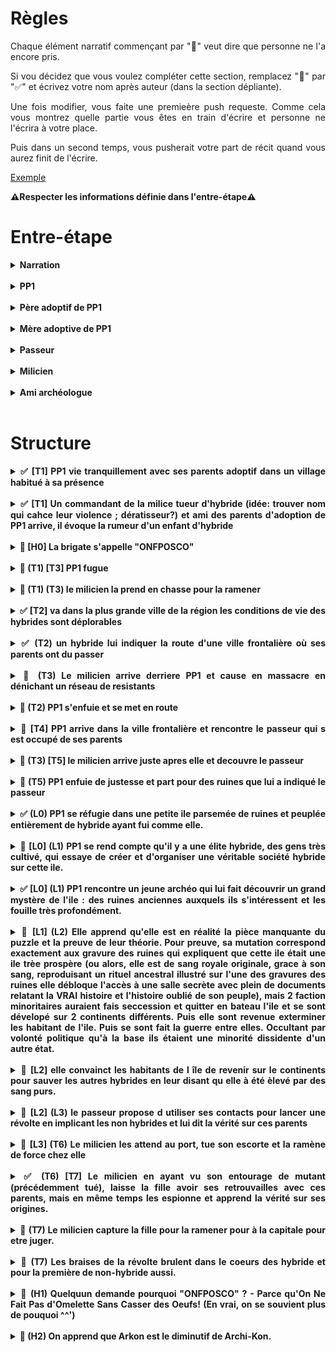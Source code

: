 <style>
    html {
        text-align: justify;
        text-justify: inter-word;
        scroll-behavior: smooth;
    }
    summary {
        font-weight: bold;
        text-align: justify;
        text-justify: inter-word;
        margin-left: -2em;
    }
    details {
        margin-left: 2em;
    }
</style>

# Règles

Chaque élément narratif commençant par "🚧" veut dire que personne ne l'a encore pris.

Si vou décidez que vous voulez compléter cette section, remplacez "🚧" par "✅" et écrivez votre nom après auteur (dans la section dépliante).

Une fois modifier, vous faite une premieère push requeste. Comme cela vous montrez quelle partie vous êtes en train d'écrire et personne ne l'écrira à votre place.

Puis dans un second temps, vous pusherait votre part de récit quand vous aurez finit de l'écrire.

[Exemple](#exemple)

**⚠️Respecter les informations définie dans l'entre-étape⚠️**

# Entre-étape

<details>
<summary>Narration</summary>

écriture au passé,  
externe onmiscient,  
interdit de brissage de 4e mur,  
époque Ier guerre modiale,  

</details></br>

<details>
<summary>PP1</summary>

Sexe féminin   
nom Reya

</details></br>

<details>
<summary>Père adoptif de PP1</summary>

nom André

</details></br>

<details>
<summary>Mère adoptive de PP1</summary>

nom Yvonne

</details></br>

<details>
<summary>Passeur</summary>

nom Félix

</details></br>

<details>
<summary>Milicien</summary>

nom Arkon

</details></br>


<details>
<summary>Ami archéologue</summary>

nom Halcanor

</details></br>


# Structure

<details>
<summary>✅ [T1] PP1 vie tranquillement avec ses parents adoptif dans un village habitué à sa présence</summary>

**Auteur:** Harrisson

Le soleil venait à peine de dresser ses premiers rayons dans le ciel lorsque Reya sortit de son lit ce matin-là. Comme à l’accoutumée, elle s’était aussitôt mise à sa routine matinale. Balai à la main et tout en sifflotant gaiement, il fallait que la taverne brille. Une fois satisfaite de sa besogne, elle s’élançait dans la grande rue bordant sa maison afin d’aller quêter tout ce qu’il lui fallait pour apprêter le petit-déjeuner.

Du fermier au boulanger en passant par les lève-tôt du village, tous étaient habitués à la ronde matinale de la petite Reya. Les habitants du petit village avaient tous vu cette charmante jeune fille faire ses premiers pas et gazouiller ses premières syllabes même si son arrivée au village fut des plus tergiversées.
    
En effet la jeune Reya étaient d’une espèce différente de la leur : une race que le commun des humains aimait appeler « hybride ». Méprisés par la grande majorité des humains ordinaires, les hybrides vivaient pour la plupart reclus entre eux. C’était donc avec une certaine appréhension que les villageois avaient accueilli la nouvelle de l’adoption par leurs amis les taverniers d’un bébé hybride. André et Yvonne avaient conscience de la difficulté que cela allait représenter dans un petit village où tout le monde se connaissait mais leurs cœurs ne pouvaient se fermer à ce beau nourrisson.
    
Même si au début, la taverne vit sa clientèle se rarifier, le temps et les doux yeux de Reya, qui grandissait parmi eux, eurent vite fait de jeter aux oubliettes leurs craintes. Elle n’était désormais que leur petite Reya et ils l’aimaient. Ses courses achevées, Reya revint sur ses pas et regagna la taverne, c’était parti pour une nouvelle journée qu’elle espérait bonne. 
    
</br><p align="center">**…**</p></br>

**Commentaires:**
- Plus de details sur l'histoire de l'intégration de la fille dans le village
- "Gazouiller" -> filler la metéphore ?

</details></br>

<details>
<summary>✅ [T1] Un commandant de la milice tueur d'hybride (idée: trouver nom qui cahce leur violence ; dératisseur?) et ami des parents d'adoption de PP1 arrive, il évoque la rumeur d'un enfant d'hybride</summary>
    
**Auteur:** Tanguy
    
Les portes de la taverne s’ouvrirent lentement presque timidement. Une ombre entra grandissant jusqu’à couvrir le dernier brin de lumière. Un uniforme blanc réduisit la salle au silence. C’était l’uniforme de la milice. Les visages s’assombrirent, les yeux se rivèrent sur le milicien tandis qu’il avançait tranquillement vers le comptoir. Il s’assit sur un tabouret puis attendit patiemment les deux mains sur bar. Pendant quelques minutes la taverne était figée, seuls quelques murmures se faisaient entendre. Le tavernier surgit enfin de la cuisine balayant son regard interloqué sur la salle. Puis il vit l’homme au comptoir et s’exclama : 
-	Arkon ? c’est bien toi ?
Arkon hocha la tête et souria
-	Sers-nous donc un verre mon ami, dit-il las, j’en ai bien besoin…
-	Ne fais pas cette tête ça ne te ressemble pas de déprimer, plaisanta le tavernier tout en servant son ami, raconte-moi tout Arkon
-	Une vieille affaire refait surface, te rappelles-tu des deux hybrides que j’ai abattus il y a… 14 ans peu ou prou. Et bien une rumeur circule comme quoi ils auraient eu un enfant.
Le tavernier se raidit l’espace d’une seconde puis se mit à nettoyer un verre pour masquer sa nervosité. Le milicien repris calmement :
-	Mais c’est impossible, les hybrides sont infertiles. Mes supérieurs me demandent de chasser une chimère alors que je dois déjà gérer des vagues de dissidences de plus en plus violentes !
-	Ne te prends pas la tête pour ces bêtises, un enfant d’hybrides et puis quoi encore !
Le tavernier feignait l’hilarité tandis que Reya les regardait intensément. Sa peur du milicien avait laissé place à un intérêt irrésistible pour leur conversation.

**Comentaires:**
- Mettre une ambiance plus dark et dense
- répétiton unifomre
- Bromance trop forte ; ils ont fait l'armée ensemble

</details></br>

<details>
<summary>🚧 [H0] La brigate s'appelle "ONFPOSCO"</summary>

**Auteur:** ...

...

</details></br>

<details>
<summary>🚧 (T1) [T3] PP1 fugue</summary>

**Auteur:** ...

...

</details></br>

<details>
<summary>🚧 (T1) (T3) le milicien la prend en chasse pour la ramener</summary>

**Auteur:** ...

...

</details></br>

<details>
<summary>✅ [T2] va dans la plus grande ville de la région les conditions de vie des hybrides sont déplorables</summary>

**Auteur:** Tanguy

...

</details></br>

<details>
<summary>✅ (T2) un hybride lui indiquer la route d'une ville frontalière où ses parents ont du passer</summary>

**Auteur:** Louis

À la recherche du passé de ses parents, Reya décida de commencer son enquête par l'endroit le plus logique. Elle se rendit à la grande cathédrale, un batiment d'une immense majesté, bati sur des années d'asservissement de travailleurs hybrides qui y oeuvrèrent à en mourir d'épuisement. En rabattant son capuchon sur son visage, comme pour se cacher d'un dieu secret.

Un moine, gardien de la sainteté des lieux, se reposant mollement sur sa lance de bois, lui jeta un sourire d'acier:
 - L'amour de Dieu doit nous diriger!
 - J'aimerai Dieu, l'écouterai et lui obéirai. | Ces mots, appris par coeur, sortirent d'eux-mêmes, car ses parents l'avaient élevée dans la tradition religieuse du continent.
 - Que son amour soit sur vous et qu'il vous guide !

Elle ne rentra pas dans l'église, mais se contenta de marcher dans le cimetière et s'arreta devant la fausse commune, surmontée d'une immense pancarte en bois, où étaient notés à la hate les noms des enterrés. Certains étaient en partie effacés, mais aucun de ceux encore lisibles ne correspondait au nom de ses parents. Cela n'était pas suffisant pour la convaincre, elle s'aventura dans le fond du cimetière, là où pue la mort: la cabane du fossoyeur.

Il était mutant, comme elle ; rien de mieux qu'un monstre pour enterrer ses semblables ! Sa mutation était particulièrement abjecte: il n'avait pas de machoire inférieure, ni de lèvres, ni de bouche. De la peau dans laquelle un trou avait été déchiré, partait de dessous son nez pour arriver jusqu'à la base de son cou.

Elle lui décrivit ses parents et lui demanda s'il les avaient 'vus'. Sans dire mot, il hocha lentement la tête. Il sortit une planchette de bois et écrivit dessus à la craie. 

 - [Efface]*<<La mort te suivra partout, si tu persistes.>>*
 - Je DOIS savoir !
 - [Efface]*<<Ils m'avaient posé des questions sur ceux que j'enterre>>*
 - [Efface]*<<Eux aussi persistèrent, va au bordel des "Mutantes du Plaisir" et demande à voir l'"insulaire">>*
 - ...merci

 Alors qu'elle sortait du cimetière, une ombre imposante entra dans la cabane de fossoyeur. Cette ombre ne posa que 2 questions: 

 - Qu'est-ce que cette 'fille' vous a demandé ? Et où est-elle allée ?
 - [Efface]*<<Si j'avais vu ses parents. Elle est allée au bordel des "Mutantes du Plaisir">>*
 - ...ce n'est jamais aussi facile d'obtenir des informations d'un mutant ; arrétez de me mentir!
 - [Efface]*<<Vous êtes la mort sur ses talons. Elle rencontrera des résistants mutants.>>*
 - [Efface]*<<C'est trop calme, j'ai trop faim, il me faut mes 2 pièces de bronze par cadavre enterré!>>*

Puis il cracha à ses pieds et referma la porte.

</br><p align="center">**…**</p></br>

 - Bonjour, je voudrais voir l'insulaire !
 - 3e étage, la porte à gauche, toque avant d'entrée !

Toc, Toc, Toc, elle entra.

</details></br>

<details>
<summary>🚧 (T3) Le milicien arrive derriere PP1 et cause en massacre en dénichant un réseau de resistants</summary>

**Auteur:** ...

...

</details></br>

<details>
<summary>🚧 (T2) PP1 s'enfuie et se met en route</summary>

**Auteur:** ...

...

</details></br>

<details>
<summary>🚧 [T4] PP1 arrive dans la ville frontalière et rencontre le passeur qui s est occupé de ses parents</summary>

**Auteur:** ...

...

</details></br>

<details>
<summary>🚧 (T3) [T5] le milicien arrive juste apres elle et decouvre le passeur</summary>

**Auteur:** ...

...

</details></br>

<details>
<summary>🚧 (T5) PP1 enfuie de justesse et part pour des ruines que lui a indiqué le passeur</summary>

**Auteur:** ...

...

</details></br>

<details id="exemple">
<summary>✅ (L0) PP1 se réfugie dans une petite ile parsemée de ruines et peuplée entièrement de hybride ayant fui comme elle.</summary></br>

**Auteur:** Louis

Au loin, depuis le bateau, Reya aperçu une ile. Bien que l'île semblait minuscule, il se dressait en son centre d'arrogants édifices, qui bien qu'en ruines, semblaient toujours porter la volonté de défier les cieux. Elle ne put détourner son regard de cette incroyable vision, alors que le bateau effectuait toute sorte de manoeuvres délicates pour éviter les haut-fonds à demi-noyés, protégeant l'ile contre des indésirables.

Si elle avait alors regardé par le fond, peut-etre aurait-elle vu un spectacle encore plus extraordinaire qu'à la surface, car les ruines s'étendaient aussi sous la mer.

Une fois le navire amarré, elle repartit chercher ses affaires dans sa cabine, puis descendit par la passerrelle. Elle fut agréablement surprise de voir que l'île ne se composait que d'hybrides, comme elle, plus ou moins réussis. Alors qu'elle attendait Félix sur le quai, un autre aspect de l'ile qui la frappa était l'architecture. Il y avait un mélange saisissant de ruine majestueuses, ayant conservé leur aura de grandeur, mais qui avaient été raccomodées en vitesse par un ensemble de brics et de brocs. Ainsi la noble pierre de taille, se mélangeait avec de la taule, des baches en tissu et de planches de bois pourries par les intempéries.

 - Tu révasses ? Cela m'a fait le même effet la première fois que j'ai débarqué ici, il y 30 ans.

 Elle se retourna, Félix était là, juste derrière elle et avait posé sa main sur son épaule.

 - Oui, c'est une île bien étrange, finit-elle par dire. Mais étrangement, je me sans bien ici...

 - C'est parce qu'ici, il n'y a pas de persécussion: les gens sont libres ! Suis-moi, je vais t'amener chez des amis qui pourront t'héberger pendant un temps et t'aider à trouver du travail.

 </br><p align="center">**…**</p></br>

 - Ma pauvre fille, tu as du traverser bien des épreuves pour en arriver là... Heureusement que Félix t'as trouvée, sans lui tu nourrirais sans doute déjà les poissons...

 Du poisson, ironniquement, c'est le plat qui lui avait été servi pour ce diner... Elle l'avait mangé de bon coeur, mais maintenant, elle se sentit malade, presque à en vomir. Elle se demandait: Combien d'autre mutants n'avaient pas eu sa chance et s'étaient retrouvés dans la mer ? A tel point qu'elle finit par se dire que ce n'était pas si irréaliste que ce gros poisson qu'elle venait de manger ait déjà gouté à l'un de ses semblables !

 Elle tapa sur la table:
  - Cela doit cesser ! Je ferai tout pour que cela cesse!

Toute la famille la regarda ; tous les nouveaux qui arrivaient ici réagissaient ainsi. Puis ils goutaient à la liberté de l'île et faisait le choix de profiter de la vie, plutôt que de s'engager dans une lutte perdue d'avance.

La petite fille du couple, voulant changer de sujet, s"engagea dans la conversation:

 - J'ai un ami archéologue, si tu veux, je pourrais te le présenter ? Il dit souvent que la meilleure arme qui soit pour prédire l'avenir est de comprendre le passé...

Reya accepta et c'est ainsi que le repas se finit. Le lendemain, elle essayerait de visiter la ville plus en détail et surtout de visiter l'immense ruine centrale qui semble pointer le ciel du doigt, comme coupable de son trépas.

**Commentaires:**
 - Transition moins abrupte pour l'ellipse, avec plus de description
 - Moins méchante envers les autres mutants
 - Mieux expliquer "nourrir les poissons" -> Hybrides noyé
 
</details></br>

<details>
<summary>🚧 [L0] (L1) PP1 se rend compte qu'il y a une élite hybride, des gens très cultivé, qui essaye de créer et d'organiser une véritable société hybride sur cette ile.</summary>

**Auteur:** ...

...

</details></br>

<details>
<summary>✅ [L0] (L1) PP1 rencontre un jeune archéo qui lui fait découvrir un grand mystère de l'ile : des ruines anciennes auxquels ils s'intéressent et les fouille très profondément.</summary>

**Auteur:** Harrisson
    
- Reya, Reya....Voici la personne que je voulais te présenter. 

Théna s'avançait haletante vers Reya, tenant par la main un jeune qui tentait de suivre la cadence de la fougueuse jeune fille. Halcanor, c'est comme ça qu'il se nommait. C'était un jeune garçon qui était arrivé sur l'ile tout petit, il avait grandi dans ce décor et le connaissait mieux que quiconque. Mieux, il avait développé une ardente passion pour ces ruines et tout le mystère qu'elles entouraient.  

A force de les étudier, il avait réussi à déchiffrer des symboles que nul avant lui n'avait pu comprendre. Halcanor avait donc bien mérité son titre d'archéologue de l'ile. Lorsque Reya l'aperçut, elle ne put cacher un petit sourire, c'est vrai qu'il paraissait bien particulier avec son bric-à-brac et sa loupe.  

- Salut...Reya ...c'est ça ? Moi c'est Halcanor. Bienvenue sur notre ile. 
- Enchantée et merci, j’adore déjà ce lieu, c’est comme si j’y avait toujours appartenu... 
- Attends de voir cette superbe ruine tout là-haut, c’est fascinant 

En énonçant ces mots, il arrivait à peine à masquer la lueur d’excitation qui brillait dans son regard. C’était donc avec un entrain ferme qu’il conduisit vers les hautes ruines sous le regard vague de Théna que le brouhaha environnant distrayait déjà.  

Marche après marche, Halcanor profitait du trajet pour raconter ses découvertes à Reya ainsi que toutes les théories qu’il avait émises quant à l’histoire de cette ile qui se terrait dans le mystère. Tout intriguée, elle se plaisait à imaginer chacune d’elles et à écouter Halcanor employer de savants mots que seuls des compères archéologues sauraient comprendre. 

- C’est là fit Halcanor 

Une immense porte venait de dresser devant eux et leurs personnes semblaient, à cet instant, négligeables. À l’aide d’un mécanisme savamment rodé, Halcanor actionna l’ouverture des énormes battants, dévoilant ainsi une immense salle toute gravée.  

Halcanor se mit ainsi à expliquer en détail à Reya tout ce qu’il avait pu comprendre jusque-là. Telle partie qui évoquait un immense savoir et telle autre qui parlait de pureté du sang. Ces bribes étaient pour lui une véritable énigme. Il lui montra un symbole sur lequel il butait. Une forme unique qu’il ne trouvait nulle part ailleurs et qu’il estimait cruciale à la découverte du mystère des ruines. 

À la vue du grossier dessin, Reya se raidit. Elle connaissait ce symbole, les traits de ce dessin lui étaient beaucoup trop familières. Mais qu’est-ce que cela pouvait bien signifier se questionnait-elle intérieurement.  

- Ça va Reya? Lança timidement Halcanor qui avait vu le trouble assombrir le visage de la jeune fille.... 

</details></br>

<details>
<summary>🚧 [L1] (L2) Elle apprend qu'elle est en réalité la pièce manquante du puzzle et la preuve de leur théorie. Pour preuve, sa mutation correspond exactement aux gravure des ruines qui expliquent que cette ile était une ile trèe prospère (ou alors, elle est de sang royale originale, grace à son sang, reproduisant un rituel ancestral illustré sur l'une des gravures des ruines elle débloque l'accès à une salle secrète avec plein de documents relatant la VRAI histoire et l'histoire oublié de son peuple), mais 2 faction minoritaires auraient fais seccession et quitter en bateau l'ile et se sont dévelopé sur 2 continents différents. Puis elle sont revenue exterminer les habitant de l'ile. Puis se sont fait la guerre entre elles. Occultant par volonté politique qu'à la base ils étaient une minorité dissidente d'un autre état.</summary>

**Auteur:** ...

...

</details></br>

<details>
<summary>🚧 [L2] elle convainct les habitants de l île de revenir sur le continents pour sauver les autres hybrides en leur disant qu elle à été èlevé par des sang purs.</summary>

**Auteur:** ...

...

</details></br>

<details>
<summary>🚧 [L2] (L3) le passeur propose d utiliser ses contacts pour lancer une révolte en implicant les non hybrides et lui dit la vérité sur ces parents</summary>

**Auteur:** ...

...

</details></br>

<details>
<summary>🚧 [L3] (T6) Le milicien les attend au port, tue son escorte et la ramène de force chez elle</summary>

**Auteur:** ...

...

</details></br>

<details>
<summary>✅ (T6) [T7] Le milicien en ayant vu son entourage de mutant (précédemment tué), laisse la fille avoir ses retrouvailles avec ces parents, mais en même temps les espionne et apprend la vérité sur ses origines.</summary>

**Auteur:** Tanguy Le magnifique ...

Le village grandissait à chaque pas, Le curieux geôlier ne laissait aucune opportunité de fuir à Reya. Ils avançaient tous deux vers le terme de leur mission. Il était si proche de la réussite et elle de l’échec. Arkon n’était pas de nature loquace et faisait d’insurmontables efforts pour rassurer la jeune femme. Il gardait son sourire de façade, parlait d’une voix rassurante et la maintenait à l’écart de ses soldats pour éviter tout débordement. « Ne t’inquiète pas je suis un ami de tes parents on va bientôt les retrouver ! » disait-il sans comprendre la frustration lisible sur le visage de Reya. Elle brûlait de s’enfuir, elle avait trouvé sa raison d’être elle ne pouvait pas revenir au point de départ ! Pourquoi essayer d’être gentil avec elle ? Peut-être était-ce par égard pour ses parents adoptifs ou parce que sa conscience l’avait rattrapé. Non après tant de massacres il ne devait plus ressentir la moindre émotion ! Après tout pourquoi chercher à comprendre, un tordu est un tordu. Reya ruminait ses pensées furieuses tandis qu’ils entrèrent dans le village. André et Ivonne coururent enlacer leurs filles versant des larmes de soulagement. Fatiguée par mon périple, triste d’en voir le bout mais heureuse de pouvoir profiter de la chaleur d’une étreinte familière. Elle se laissa perdre dans la douceur de l’instant avant de chuchoter : « Je sais qui je suis, je sais d’où je viens. ». Raya et ses parents prétextèrent de l’intimité pour parler à l’écart du village. Ils entrèrent dans l’auberge puis dans la cuisine André ferma consciencieusement la porte pour être sûr que personne ne soit témoin. Reya le fixait avec colère et détermination, il baissa les yeux et commença : 
-	Quand l’amiral nous à contacté pour te confier à nous, tes parents nous ont fait promettre de te cacher et de t’offrir une vie la plus normale possible. C’est pour ça qu’on ne t’a rien dit.
-	Pourquoi mes parents auraient fait ça ! je suis le seul espoir des hybrides et ils veulent taire mon existence ? ça n’a aucun sens ! criais-je hors de moi.
-	Tu es leur fille ! et pour nous tu es notre fille aussi ! pour un parent rien n’a d’importance à côté de la vie de ses enfants ! 
Ainsi parla Ivonne avant de couvrir ses yeux ruisselants. Au fond d’elle Reya comprenait, elle aurait surement agit de même mais elle ne pouvait pas l’accepter. Son peuple comptait sur elle, des morts méritaient la justice, Il fallait qu’elle accomplisse son destin.
-	Vous ne pourrez pas me retenir, je partirai et j’apporterai la liberté aux hybrides que vous le vouliez ou non. Mon destin s’écrira avec ou sans vous. Déclara-t-elle froidement.
-	Si tu penses que nous te laisserons courir au suicide tu te trompes ! 
Après avoir entendu les paroles de son père Reya s’avança vers la sortie d’un pas résolu. Il entama un pas pour lui barrer la route quand tout le monde se figea. Les yeux écarquillés, les visages déformés par la peur et la surprise, père mère et fille regardaient vers la porte qui hurla le bruit du bois se fracturant sous le coup d’une chaussure militaire. Sur le pas apparaissait Arkon les sourcils froncés et le visage grave. Mon père lâcha faiblement :
-	Depuis combien de temps écoutes-tu ?
-	Suffisamment pour avoir entendu ta trahison. Répondit froidement le milicien
Le visage de l’homme en uniforme d’habitude si inexpressif et détendu s’était transformé en un regard de prédateur attentif et menaçant. Il avança lentement tout en annonçant : 
-	Toute ses années J’ai essayé de fermer les yeux, je n’ai rien demandé, rien fouillé parce que je savais que tu me cachais des choses mon ami. Mais maintenant J’ai du travail. Mon père s’interposa et dit d’un ton résolu : 
-	Arrête-toi tu nous connais tu sais qu’elle n’est pas dangereuse !
-	Rectification je pense qu’elle n’est pas dangereuse.
-	Quelle différence ?
-	Ce que je sais me permet de faire mon travail se que je pense n’intéresse personne.
-	Oui je le savais c’est pour ça que je te propose un marché : Tu me laisse la prendre et personne ne meurs aujourd’hui je te promets de la capturé vivante et de bien la traiter.
-	Bien la traiter ? c’est comme ça que tu appelles une exécution ?
-	Je ne peux effectivement pas te promettre que mes supérieurs seront aussi cléments que moi.
-	Arrête de me prendre pour un con ! André était fou de rage et fit un pas vers son assaillant mais Arkon le coupa avec un ton sec et menaçant.
-	C’est toi qui vas arrêter de jouer con ! Mon offre est à prendre ou à laisser, au moindre mouvement suspect je vous tue tous les trois et le reste du village suivra pour complicité. 
André s’arrêta un moment Reya paniqua, sa vision se rétrécit, ne laissant que le milicien dans son champ de vision. Elle revit toutes les personnes qu’il avait tué devant ses yeux. La violence des massacres, Les images d’horreur qui défilaient devant ses yeux la poussèrent à hurler juste avant qu’André ne fasse une erreur fatidique : Arrêtez ! Je me rends !
Si le milicien se détendit une seconde, le père de famille en profita pour se jeter sur lui. Cette diversion empêcha le milicien de dégainé et Ivonne attrapa le bras de sa fille pour la tirer en dehors de la maison. Voyant cela le milicien Rassembla toute sa combativité et en une prise fulgurante Il retourna le bras d’André avant de l’envoyer contre sa femme et sa fille. Les 3 corps s’entrechoquèrent et s’écrasèrent contre le mur de pierre. Ivonne perdit conscience sur le coup et André était sonné mais resta conscient assez longtemps pour voir sa fille s’accrocher à Arkon et le supplier de ne pas en finir. Arkon ne voulait pas causer plus de tort à son ancien ami. Il emmena la jeune femme. Le vacarme alerta les habitants du village mais aussi les hommes de la milice. Les aboiements des soldats mettant en joux les citoyens révoltés retentissaient. Arkon Réduisit tout le monde au silence en quelques menaces puis ordonna à ses soldats de se retirer. Il attacha les bras de Reya, comme à l’aller ni plus ni moins serrer. Il la garda loin de ses soldats pour lui éviter les brimades des jeunes miliciens. Mais ne lui adressa pas un mot. Pas un sourire ne se dessina sur son visage. La froideur, la fatalité, voilà tout ce qu’il exprimait.


**Commentaire:**
- Mieux expliqué pq elle veut pas rfevoir ses parents

</details></br>

<details>
<summary>🚧 (T7) Le milicien capture la fille pour la ramener pour à la capitale pour etre juger.</summary>
    
**Auteur:** ...

...

</details></br>

<details>
<summary>🚧 (T7) Les braises de la révolte brulent dans le coeurs des hybride et pour la première de non-hybride aussi.</summary>

**Auteur:** ...

...

</details></br>

<details>
<summary>🚧 (H1) Quelquun demande pourquoi "ONFPOSCO" ? - Parce qu'On Ne Fait Pas d'Omelette Sans Casser des Oeufs! (En vrai, on se souvient plus de pouquoi ^^')</summary>

**Auteur:** ...

...

</details></br>

<details>
<summary>🚧 (H2) On apprend que Arkon est le diminutif de Archi-Kon.</summary>

**Auteur:** ...

...

</details></br>
